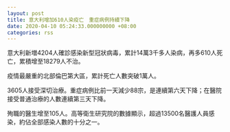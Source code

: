 ```yaml
---
layout: post
title: 意大利增加610人染疫亡　重症病例持續下降
date: 2020-04-10 05:24:33.000000000 +08:00
categories: rss
---
```


意大利新増4204人確診感染新型冠狀病毒，累計14萬3千多人染病，再多610人死亡，累積增至18279人不治。

疫情最嚴重的北部倫巴第大區，累計死亡人數突破1萬人。

3605人接受深切治療。重症病例比前一天減少88宗，是連續第六天下降；在醫院接受普通治療的人數連續第三天下降。

殉職的醫生增至105人。高等衛生研究院的數據顯示，超過13500名醫護人員感染，約佔全部感染人數的十分之一。


　　
